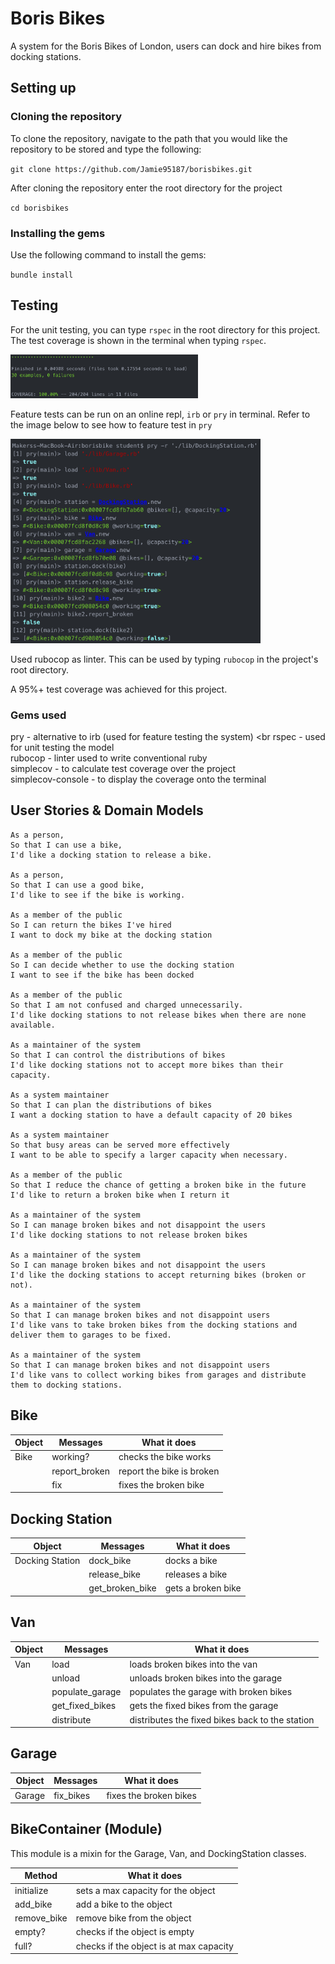 # Boris Bikes

A system for the Boris Bikes of London, users can dock and hire bikes from docking stations.

## Setting up

### Cloning the repository

To clone the repository, navigate to the path that you would like the repository to be stored and type the following:

`git clone https://github.com/Jamie95187/borisbikes.git`

After cloning the repository enter the root directory for the project

`cd borisbikes`

### Installing the gems

Use the following command to install the gems:

`bundle install`

## Testing

For the unit testing, you can type `rspec` in the root directory for this project. The test coverage is shown in the terminal when typing `rspec`.

<img src="./images/rspec.png" width="300"/>

Feature tests can be run on an online repl, `irb` or `pry` in terminal. Refer to the image below to see how to feature test in `pry`

<img src="./images/pry.png" width="400"/>

Used rubocop as linter. This can be used by typing `rubocop` in the project's root directory.

 A 95%+ test coverage was achieved for this project.

### Gems used

pry - alternative to irb (used for feature testing the system) <br
rspec - used for unit testing the model <br>
rubocop - linter used to write conventional ruby <br>
simplecov - to calculate test coverage over the project <br>
simplecov-console - to display the coverage onto the terminal

## User Stories & Domain Models
```
As a person,
So that I can use a bike,
I'd like a docking station to release a bike.

As a person,
So that I can use a good bike,
I'd like to see if the bike is working.

As a member of the public
So I can return the bikes I've hired
I want to dock my bike at the docking station

As a member of the public
So I can decide whether to use the docking station
I want to see if the bike has been docked

As a member of the public
So that I am not confused and charged unnecessarily.
I'd like docking stations to not release bikes when there are none available.

As a maintainer of the system
So that I can control the distributions of bikes
I'd like docking stations not to accept more bikes than their capacity.

As a system maintainer
So that I can plan the distributions of bikes
I want a docking station to have a default capacity of 20 bikes

As a system maintainer
So that busy areas can be served more effectively
I want to be able to specify a larger capacity when necessary.

As a member of the public
So that I reduce the chance of getting a broken bike in the future
I'd like to return a broken bike when I return it

As a maintainer of the system
So I can manage broken bikes and not disappoint the users
I'd like docking stations to not release broken bikes

As a maintainer of the system
So I can manage broken bikes and not disappoint the users
I'd like the docking stations to accept returning bikes (broken or not).

As a maintainer of the system
So that I can manage broken bikes and not disappoint users
I'd like vans to take broken bikes from the docking stations and deliver them to garages to be fixed.

As a maintainer of the system
So that I can manage broken bikes and not disappoint users
I'd like vans to collect working bikes from garages and distribute them to docking stations.
```
## Bike

| **Object** | **Messages** | **What it does** |
|--- | --- | --- |
| Bike | working? | checks the bike works |
| | report_broken | report the bike is broken |
| | fix | fixes the broken bike |

## Docking Station

| **Object** | **Messages** | **What it does** |
|--- | --- | --- |
| Docking Station | dock_bike | docks a bike |
| | release_bike | releases a bike |
| | get_broken_bike | gets a broken bike |

## Van

| **Object** | **Messages** | **What it does** |
|--- | --- | --- |
| Van | load | loads broken bikes into the van |
| | unload | unloads broken bikes into the garage |
| | populate_garage | populates the garage with broken bikes|
| | get_fixed_bikes | gets the fixed bikes from the garage |
| | distribute | distributes the fixed bikes back to the station |

## Garage

| **Object** | **Messages** | **What it does** |
|--- | --- | --- |
| Garage | fix_bikes | fixes the broken bikes |

## BikeContainer (Module)
This module is a mixin for the Garage, Van, and DockingStation classes.

| **Method** | **What it does** |
| --- | --- |
| initialize | sets a max capacity for the object |
| add_bike | add a bike to the object |
| remove_bike | remove bike from the object |
| empty? | checks if the object is empty |
| full? | checks if the object is at max capacity |
